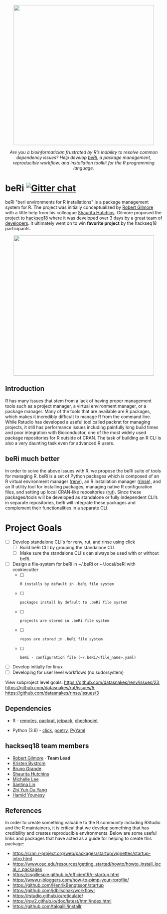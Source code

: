 <p align="center"><a href="https://www.getberi.site/"><img src="https://user-images.githubusercontent.com/20953530/43921054-48163858-9be0-11e8-8ddb-385e1cd9c056.jpg" width=450></a></p>

<p align="center"><i>Are you a bioinformatician frustrated by R’s inability to resolve common dependency issues? Help develop <a href="https://github.com/datasnakes/beRi">beRi</a>, a package management, reproducible workflow, and installation toolkit for the R programming language.</i></p>

# beRi  [![Gitter chat](https://badges.gitter.im/CRANbeRi/Lobby.svg)](https://gitter.im/CRANbeRi/Lobby)

beRi "beri environments for R installations" is a package management system for R. The project was initially conceptualized by [Robert Gilmore](https://github.com/grabear) with a little help from his colleague [Shaurita Hutchins](https://github.com/sdhutchins). Gilmore proposed the project to [hackseq18](https://www.hackseq.com/) where it was developed over 3 days by a great team of [developers](#hackseq18-team-members). It ultimately went on to win **favorite project** by the hackseq18 participants.

<p align="center"><img src="https://i.imgur.com/tkZEmS8.png" width=450></p>

## Introduction

R has many issues that stem from a lack of having proper management tools such as a project manager, a virtual environment manager, or a package manager. Many of the tools that are available are R packages, which makes it incredibly difficult to manage R from the command line. While Rstudio has developed a useful tool called packrat for managing projects, it still has performance issues including painfully long build times and poor integration with Bioconductor, one of the most widely used package repositories for R outside of CRAN. The task of building an R CLI is also a very daunting task even for advanced R users.

## beRi much better

In order to solve the above issues with R, we propose the beRi suite of tools for managing R. beRi is a set of Python packages which is composed of an R virtual environment manager ([renv](https://github.com/datasnakes/renv)), an R installation manager ([rinse](https://github.com/datasnakes/rinse)), and an R utility tool for installing packages, managing native R configuration files, and setting up local CRAN-like repositories ([rut](https://github.com/datasnakes/rut)). Since these packages/tools will be developed as standalone or fully independent CLI’s in separate repositories, beRi will integrate these packages and complement their functionalities in a separate CLI.

# Project Goals

- [ ] Develop standalone CLI's for renv, rut, and rinse using click
    - [ ] Build beRi CLI by grouping the standalone CLI.
    - [ ] Make sure the standalone CLI's can always be used with or without beRi.
- [ ] Design a file-system for beRi in ~/.beRi or ~/.local/beRi with cookiecutter
    - [ ]     R installs by default in .beRi file system
    - [ ]     packages install by default to .beRi file system
    - [ ]     projects are stored in .beRi file system
    - [ ]     repos are stored in .beRi file system
    - [ ]     beRi - configuration file (~/.beRi/<file_name>.yaml)
- [ ] Develop initially for linux
- [ ] Developing for user level workflows (no sudo/system)

View subproject level goals: https://github.com/datasnakes/renv/issues/23, https://github.com/datasnakes/rut/issues/5, https://github.com/datasnakes/rinse/issues/3

## Dependencies

*  R - [remotes](https://github.com/r-lib/remotes), [packrat](https://github.com/rstudio/packrat), [jetpack](https://github.com/datasnakes/jetpack), [checkpoint](https://github.com/RevolutionAnalytics/checkpoint)
   
* Python (3.6) - [click](https://github.com/pallets/click), [poetry](https://github.com/sdispater/poetry), [PyYaml](http://pyyaml.org/wiki/PyYAMLDocumentation)

## hackseq18 team members

* [Robert Gilmore](https://github.com/grabear) · **Team Lead**
* [Kristen Bystrom](https://github.com/ksbystrom)
* [Bruno Grande](https://github.com/scientificbruno)
* [Shaurita Hutchins](https://github.com/sdhutchins)
* [Michelle Lee](https://github.com/bitttyyyy)
* [Santina Lin](https://github.com/santina)
* [Zhi Yuh Ou Yang](https://github.com/ZhiYuh)
* [Hamid Younesy](https://github.com/hyounesy)

## References

In order to create something valuable to the R community including RStudio and the R maintainers, it is critical that we develop something that has credibility and creates reproducible environments. Below are some useful links and packages that have acted as a guide for helping to create this package:

  * https://cran.r-project.org/web/packages/startup/vignettes/startup-intro.html
  * https://www.osc.edu/resources/getting_started/howto/howto_install_local_r_packages
  * https://csgillespie.github.io/efficientR/r-startup.html
  * https://www.r-bloggers.com/how-to-pimp-your-rprofile/
  * https://github.com/HenrikBengtsson/startup
  * https://github.com/jdblischak/workflowr
  * https://rstudio.github.io/reticulate/
  * https://rpy2.github.io/doc/latest/html/index.html
  * https://github.com/talgalili/installr
